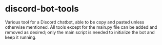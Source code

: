 # discord-bot-tools
Various tool for a Discord chatbot, able to be copy and pasted unless otherwise mentioned.
All tools except for the main.py file can be added and removed as desired; only the main script is needed to initialize the bot and keep it running.
